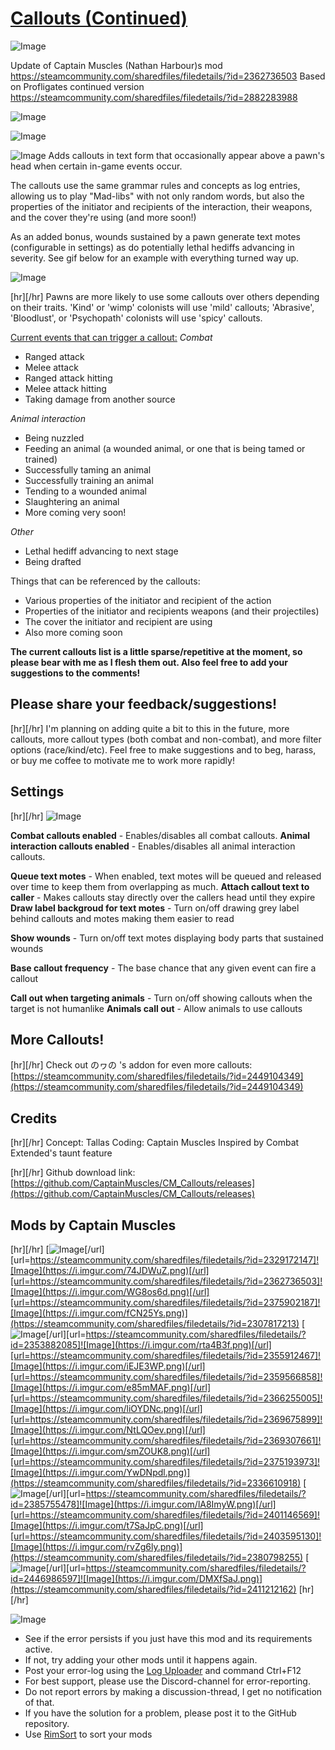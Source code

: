 # [Callouts (Continued)]()

![Image](https://i.imgur.com/buuPQel.png)

Update of Captain Muscles (Nathan Harbour)s mod https://steamcommunity.com/sharedfiles/filedetails/?id=2362736503
Based on Profligates continued version https://steamcommunity.com/sharedfiles/filedetails/?id=2882283988

![Image](https://i.imgur.com/pufA0kM.png)
	
![Image](https://i.imgur.com/Z4GOv8H.png)

![Image](https://i.imgur.com/Mi8ecQv.gif)
Adds callouts in text form that occasionally appear above a pawn's head when certain in-game events occur.

The callouts use the same grammar rules and concepts as log entries, allowing us to play "Mad-libs" with not only random words, but also the properties of the initiator and recipients of the interaction, their weapons, and the cover they're using (and more soon!)

As an added bonus, wounds sustained by a pawn generate text motes (configurable in settings) as do potentially lethal hediffs advancing in severity. See gif below for an example with everything turned way up.

![Image](https://i.imgur.com/HHFSQHy.gif)

[hr][/hr]
Pawns are more likely to use some callouts over others depending on their traits. 'Kind' or 'wimp' colonists will use 'mild' callouts; 'Abrasive', 'Bloodlust', or 'Psychopath' colonists will use 'spicy' callouts.

<ins>Current events that can trigger a callout:</ins>
*Combat*
- Ranged attack
- Melee attack
- Ranged attack hitting
- Melee attack hitting
- Taking damage from another source

*Animal interaction*
- Being nuzzled
- Feeding an animal (a wounded animal, or one that is being tamed or trained)
- Successfully taming an animal
- Successfully training an animal
- Tending to a wounded animal
- Slaughtering an animal
- More coming very soon!

*Other*
- Lethal hediff advancing to next stage
- Being drafted


Things that can be referenced by the callouts:
- Various properties of the initiator and recipient of the action
- Properties of the initiator and recipients weapons (and their projectiles)
- The cover the initiator and recipient are using
- Also more coming soon

**The current callouts list is a little sparse/repetitive at the moment, so please bear with me as I flesh them out. Also feel free to add your suggestions to the comments!**

## Please share your feedback/suggestions!

[hr][/hr]
I'm planning on adding quite a bit to this in the future, more callouts, more callout types (both combat and non-combat), and more filter options (race/kind/etc). Feel free to make suggestions and to beg, harass, or buy me coffee to motivate me to work more rapidly!

## Settings

[hr][/hr]
![Image](https://i.imgur.com/a4QHuWa.png)

**Combat callouts enabled** - Enables/disables all combat callouts.
**Animal interaction callouts enabled** - Enables/disables all animal interaction callouts.

**Queue text motes** - When enabled, text motes will be queued and released over time to keep them from overlapping as much.
**Attach callout text to caller** - Makes callouts stay directly over the callers head until they expire
**Draw label backgroud for text motes** - Turn on/off drawing grey label behind callouts and motes making them easier to read

**Show wounds** - Turn on/off text motes displaying body parts that sustained wounds

**Base callout frequency** - The base chance that any given event can fire a callout

**Call out when targeting animals** - Turn on/off showing callouts when the target is not humanlike
**Animals call out** - Allow animals to use callouts

## More Callouts!

[hr][/hr]
Check out の⁠ヮ⁠の 's addon for even more callouts:
[https://steamcommunity.com/sharedfiles/filedetails/?id=2449104349](https://steamcommunity.com/sharedfiles/filedetails/?id=2449104349)


## Credits

[hr][/hr]
Concept: Tallas
Coding: Captain Muscles
Inspired by Combat Extended's taunt feature

[hr][/hr]
Github download link:
[https://github.com/CaptainMuscles/CM_Callouts/releases](https://github.com/CaptainMuscles/CM_Callouts/releases)

## Mods by Captain Muscles

[hr][/hr]
[![Image](https://i.imgur.com/VoByiic.png)[/url][url=https://steamcommunity.com/sharedfiles/filedetails/?id=2329172147]![Image](https://i.imgur.com/74JDWuZ.png)[/url][url=https://steamcommunity.com/sharedfiles/filedetails/?id=2362736503]![Image](https://i.imgur.com/WG8os6d.png)[/url][url=https://steamcommunity.com/sharedfiles/filedetails/?id=2375902187]![Image](https://i.imgur.com/fCN25Ys.png)](https://steamcommunity.com/sharedfiles/filedetails/?id=2307817213)
[![Image](https://i.imgur.com/jxSOtsD.png)[/url][url=https://steamcommunity.com/sharedfiles/filedetails/?id=2353882085]![Image](https://i.imgur.com/rta4B3f.png)[/url][url=https://steamcommunity.com/sharedfiles/filedetails/?id=2355912467]![Image](https://i.imgur.com/iEJE3WP.png)[/url][url=https://steamcommunity.com/sharedfiles/filedetails/?id=2359566858]![Image](https://i.imgur.com/e85mMAF.png)[/url][url=https://steamcommunity.com/sharedfiles/filedetails/?id=2366255005]![Image](https://i.imgur.com/liOYDNc.png)[/url][url=https://steamcommunity.com/sharedfiles/filedetails/?id=2369675899]![Image](https://i.imgur.com/NtLQOev.png)[/url][url=https://steamcommunity.com/sharedfiles/filedetails/?id=2369307661]![Image](https://i.imgur.com/smZOUK8.png)[/url][url=https://steamcommunity.com/sharedfiles/filedetails/?id=2375193973]![Image](https://i.imgur.com/YwDNpdl.png)](https://steamcommunity.com/sharedfiles/filedetails/?id=2336610918)
[![Image](https://i.imgur.com/HYnv9r5.png)[/url][url=https://steamcommunity.com/sharedfiles/filedetails/?id=2385755478]![Image](https://i.imgur.com/lA8ImyW.png)[/url][url=https://steamcommunity.com/sharedfiles/filedetails/?id=2401146569]![Image](https://i.imgur.com/t7SaJpC.png)[/url][url=https://steamcommunity.com/sharedfiles/filedetails/?id=2403595130]![Image](https://i.imgur.com/rvZg6ly.png)](https://steamcommunity.com/sharedfiles/filedetails/?id=2380798255)
[![Image](https://i.imgur.com/MYa8nY7.png)[/url][url=https://steamcommunity.com/sharedfiles/filedetails/?id=2446986597]![Image](https://i.imgur.com/DMXfSaJ.png)](https://steamcommunity.com/sharedfiles/filedetails/?id=2411212162)
[hr][/hr]

![Image](https://i.imgur.com/PwoNOj4.png)



-  See if the error persists if you just have this mod and its requirements active.
-  If not, try adding your other mods until it happens again.
-  Post your error-log using the [Log Uploader](https://steamcommunity.com/sharedfiles/filedetails/?id=2873415404) and command Ctrl+F12
-  For best support, please use the Discord-channel for error-reporting.
-  Do not report errors by making a discussion-thread, I get no notification of that.
-  If you have the solution for a problem, please post it to the GitHub repository.
-  Use [RimSort](https://github.com/RimSort/RimSort/releases/latest) to sort your mods


